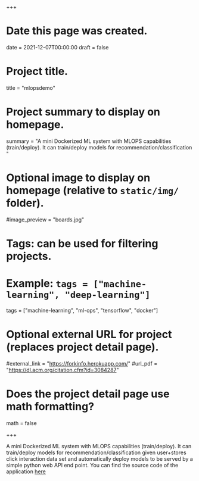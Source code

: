 +++
# Date this page was created.
date = 2021-12-07T00:00:00
draft = false



# Project title.
title = "mlopsdemo"

# Project summary to display on homepage.
summary = "A mini Dockerized ML system with MLOPS capabilities (train/deploy). It can train/deploy models for recommendation/classification "



# Optional image to display on homepage (relative to `static/img/` folder).
#image_preview = "boards.jpg"

# Tags: can be used for filtering projects.
# Example: `tags = ["machine-learning", "deep-learning"]`
tags = ["machine-learning", "ml-ops", "tensorflow", "docker"]

# Optional external URL for project (replaces project detail page).
#external_link = "https://forkinfo.herokuapp.com/"
#url_pdf = "https://dl.acm.org/citation.cfm?id=3084287"


# Does the project detail page use math formatting?
math = false



+++

A mini Dockerized ML system with MLOPS capabilities (train/deploy). It can train/deploy models for recommendation/classification given user+stores click interaction data set and automatically deploy models to be served by a simple python web API end point. You can find the source code of the application [here](https://github.com/abhishek9sharma/mlopsdemo)




